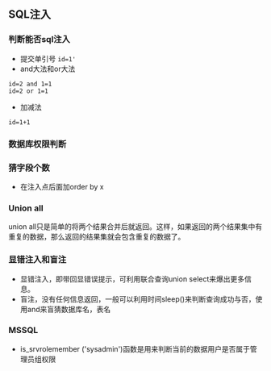 ## SQL注入
### 判断能否sql注入
* 提交单引号 ```id=1'```
* and大法和or大法 
```
id=2 and 1=1
id=2 or 1=1 
```
* 加减法
```
id=1+1
```
### 数据库权限判断

### 猜字段个数
* 在注入点后面加order by x
### Union all
union all只是简单的将两个结果合并后就返回。这样，如果返回的两个结果集中有重复的数据，那么返回的结果集就会包含重复的数据了。

### 显错注入和盲注
*  显错注入，即带回显错误提示，可利用联合查询union select来爆出更多信息。
*  盲注，没有任何信息返回，一般可以利用时间sleep()来判断查询成功与否，使用and来盲猜数据库名，表名
### MSSQL
*  is_srvrolemember ('sysadmin')函数是用来判断当前的数据用户是否属于管理员组权限